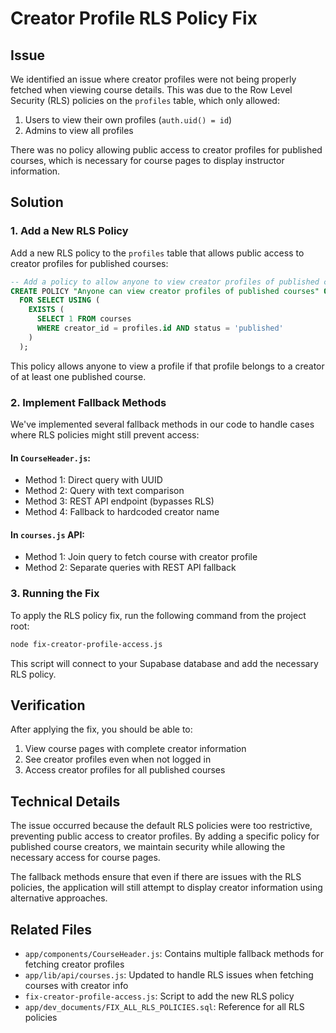 # Creator Profile RLS Policy Fix

## Issue

We identified an issue where creator profiles were not being properly fetched when viewing course details. This was due to the Row Level Security (RLS) policies on the `profiles` table, which only allowed:

1. Users to view their own profiles (`auth.uid() = id`)
2. Admins to view all profiles

There was no policy allowing public access to creator profiles for published courses, which is necessary for course pages to display instructor information.

## Solution

### 1. Add a New RLS Policy

Add a new RLS policy to the `profiles` table that allows public access to creator profiles for published courses:

```sql
-- Add a policy to allow anyone to view creator profiles of published courses
CREATE POLICY "Anyone can view creator profiles of published courses" ON profiles
  FOR SELECT USING (
    EXISTS (
      SELECT 1 FROM courses
      WHERE creator_id = profiles.id AND status = 'published'
    )
  );
```

This policy allows anyone to view a profile if that profile belongs to a creator of at least one published course.

### 2. Implement Fallback Methods

We've implemented several fallback methods in our code to handle cases where RLS policies might still prevent access:

#### In `CourseHeader.js`:

- Method 1: Direct query with UUID
- Method 2: Query with text comparison
- Method 3: REST API endpoint (bypasses RLS)
- Method 4: Fallback to hardcoded creator name

#### In `courses.js` API:

- Method 1: Join query to fetch course with creator profile
- Method 2: Separate queries with REST API fallback

### 3. Running the Fix

To apply the RLS policy fix, run the following command from the project root:

```bash
node fix-creator-profile-access.js
```

This script will connect to your Supabase database and add the necessary RLS policy.

## Verification

After applying the fix, you should be able to:

1. View course pages with complete creator information
2. See creator profiles even when not logged in
3. Access creator profiles for all published courses

## Technical Details

The issue occurred because the default RLS policies were too restrictive, preventing public access to creator profiles. By adding a specific policy for published course creators, we maintain security while allowing the necessary access for course pages.

The fallback methods ensure that even if there are issues with the RLS policies, the application will still attempt to display creator information using alternative approaches.

## Related Files

- `app/components/CourseHeader.js`: Contains multiple fallback methods for fetching creator profiles
- `app/lib/api/courses.js`: Updated to handle RLS issues when fetching courses with creator info
- `fix-creator-profile-access.js`: Script to add the new RLS policy
- `app/dev_documents/FIX_ALL_RLS_POLICIES.sql`: Reference for all RLS policies
